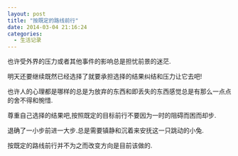 ```yaml
---
layout: post
title: "按既定的路线前行"
date: 2014-03-04 21:16:24
categories:
  - 生活记录
---
```


也许受外界的压力或者其他事件的影响总是担忧前景的迷茫.

明天还要继续既然已经选择了就要承担选择的结果纠结和压力让它去吧!

也许人的心理都是哪样的总是为放弃的东西和即丢失的东西感觉总是有那么一点点的舍不得和惋惜.

尊重自己选择的结果吧,按照既定的目标前行不要因为一时的阻碍而困而却步.

退确了一小步前进一大步.总是需要镇静和沉着来安抚这一只跳动的小兔.

按既定的路线前行并不为之而改变方向是目前该做的.
